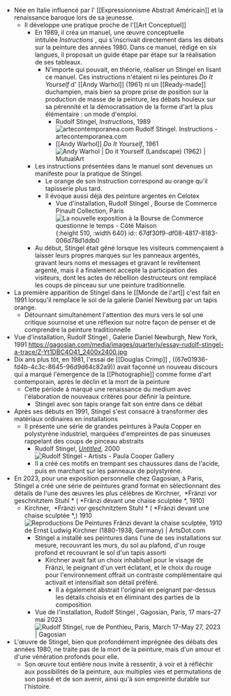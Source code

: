 - Née en Italie influencé par l' [[Expressionnisme Abstrait Américain]] et la renaissance baroque lors de sa jeunesse.
	- Il développe une pratique proche de l'[[Art Conceptuel]]
		- En 1989, il créa un manuel, une œuvre conceptuelle intitulée *Instructions* , qui s'inscrivait directement dans les débats sur la peinture des années 1980. Dans ce manuel, rédigé en six langues, il proposait un guide étape par étape sur la réalisation de ses tableaux.
			- N'importe qui pouvait, en théorie, réaliser un Stingel en lisant ce manuel. Ces instructions n'étaient ni les peintures *Do It Yourself* d' [[Andy Warhol]] (1961) ni un [[Ready-made]] duchampien, mais bien sa propre prise de position sur la production de masse de la peinture, les débats houleux sur sa pérennité et la démocratisation de la forme d'art la plus élémentaire : un mode d'emploi.
				- Rudolf Stingel, *Instructions*, 1989  ![artecontemporanea.com Rudolf Stingel. Instructions - artecontemporanea.com](https://www.artecontemporanea.com/wp-content/uploads/2017/01/AM-0822.jpg)
				- [[Andy Warhol]] *Do It Yourself*, 1961 ![Andy Warhol | Do it Yourself (Landscape) (1962) | MutualArt](https://media.mutualart.com/Images/2009_02/22/0035/35300/35300_46055ac1-042a-4dcb-95a5-35f6b069f54e_29973_570.Jpeg)
		- Les instructions présentées dans le manuel sont devenues un manifeste pour la pratique de Stingel.
			- Le orange de son Instruction correspond au orange qu'il tapisserie plus tard.
			- Il évoque aussi déjà des peinture argentes en Celotex
				- Vue d'installation, Rudolf Stingel , Bourse de Commerce Pinault Collection, Paris ![La nouvelle exposition à la Bourse de Commerce questionne le temps - Côté  Maison](https://static.cotemaison.fr/medias_11987/w_640,c_fill,g_north/oeuvre-de-rudolf-stingel-untitled-exposition-une-seconde-deternite_6137756.jpg){:height 510, :width 640}
				  id:: 67df30f9-df08-4817-8183-006d78d1ddb0
		- Au début, Stingel était gêné lorsque les visiteurs commençaient à laisser leurs propres marques sur les panneaux argentés, gravant leurs noms et messages et gravant le revêtement argenté, mais il a finalement accepté la participation des visiteurs, dont les actes de rébellion destructeurs ont remplacé les coups de pinceau sur une peinture traditionnelle.
- La première apparition de Stingel dans le [[Monde de l'art]] c'est fait en 1991 lorsqu'il remplace le sol de la galerie Daniel Newburg par un tapis orange.
	- Détournant simultanément l'attention des murs vers le sol une critique sournoise et une réflexion sur notre façon de penser et de comprendre la peinture traditionnelle
- Vue d'installation, Rudolf Stingel , Galerie Daniel Newburgh, New York, 1991 https://gagosian.com/media/images/quarterly/essay-rudolf-stingel-a-trace/Z-Yt1DBC4O41_2400x2400.jpg
- Dix ans plus tôt, en 1981, l'essai de [[Douglas Crimp]] , ((67e01936-fd4b-4c3c-8645-96d9d64c82a9)) avait façonné un nouveau discours qui a marqué l'émergence de la [[Photographie]] comme forme d'art contemporain, après le déclin et la mort de la peinture
	- Cette période à marqué une renaissance du medium avec l'élaboration de nouveaux critères pour définir la peinture.
		- Stingel avec son tapis orange fait son entre dans ce débat
- Après ses débuts en 1991, Stingel s'est consacré à transformer des matériaux ordinaires en installations
	- Il présente une série de grandes peintures à Paula Copper en polystyrène industriel, marquées d'empreintes de pas sinueuses rappelant des coups de pinceau abstraits
		- Rudolf Stingel, [*Untitled*](https://www.paulacoopergallery.com/artists/rudolf-stingel#tab:thumbnails), 2000 ![Rudolf Stingel - Artists - Paula Cooper Gallery](https://img.artlogic.net/w_1800,h_1000,c_limit/exhibit-e/5f5a43b313a837455d8b4567/6fbe669795eec9a6b4203f2d6ef801ee.jpeg)
		- Il a créé ces motifs en trempant ses chaussures dans de l'acide, puis en marchant sur les panneaux de polystyrène.
- En 2023, pour une exposition personnelle chez Gagosian, à Paris, Stingel a créé une série de peintures grand format en sélectionnant des détails de l'une des œuvres les plus célèbres de Kirchner,  *Fränzi vor geschnitztem Stuhl * ( *Fränzi devant une chaise sculptée *, 1910)
	- Kirchner,  *Fränzi vor geschnitztem Stuhl * ( *Fränzi devant une chaise sculptée *,) 1910 ![Reproductions De Peintures Fränzi devant la chaise sculptée, 1910 de Ernst  Ludwig Kirchner (1880-1938, Germany) | ArtsDot.com](https://artsdot.com/ADC/Art-ImgScreen-2.nsf/O/A-D3VKJ5/$FILE/Ernst-ludwig-kirchner-franzi-in-front-of-carved-chair.Jpg)
		- Stingel a installé ses peintures dans l'une de ses installations sur mesure, recouvrant les murs, du sol au plafond, d'un rouge profond et recouvrant le sol d'un tapis assorti
			- Kirchner avait fait un choix inhabituel pour le visage de Fränzi, le peignant d'un vert éclatant, et le choix du rouge pour l'environnement offrait un contraste complémentaire qui activait et intensifiait son détail préféré.
				- Il a également abstrait l'original en peignant par-dessus les détails choisis et en éliminant des parties de la composition
		- Vue de l'installation, Rudolf Stingel , Gagosian, Paris, 17 mars–27 mai 2023  ![Rudolf Stingel, rue de Ponthieu, Paris, March 17–May 27, 2023 | Gagosian](https://gagosian.com/media/images/exhibitions/2023/rudolf-stingel/SDDDn0Z4JSmb_2400x2400.jpg)
- L'œuvre de Stingel, bien que profondément imprégnée des débats des années 1980, ne traite pas de la mort de la peinture, mais d'un amour et d'une vénération profonds pour elle.
	- Son œuvre tout entière nous invite à ressentir, à voir et à réfléchir aux possibilités de la peinture, aux multiples vies et permutations de son passé et de son avenir, ainsi qu'à son empreinte durable sur l'histoire.